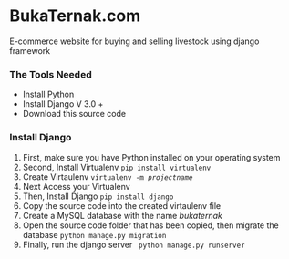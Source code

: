 # BukaTernak.com
E-commerce website for buying and selling livestock using django framework
<h3>The Tools Needed</h3>
<ul>
<li>Install Python</li>
<li>Install Django V 3.0 + </li>
<li>Download this source code</li>
</ul>
<h3>Install Django </h3>
<ol>
<li>First, make sure you have Python installed on your operating system</li>
<li>Second, Install Virtualenv <code>pip install virtualenv</code></li>
<li>Create Virtaulenv <code>virtualenv -m <i>projectname</i> </code></li>
<li>Next Access your Virtualenv</li>
<li>Then, Install Django <code>pip install django</code></li>
<li>Copy the source code into the created virtaulenv file</li>
<li>Create a MySQL database with the name <i>bukaternak</i></li>
<li>Open the source code folder that has been copied, then migrate the database <code>python manage.py migration</code></li>
<li>Finally, run the django server <code> python manage.py runserver</li>
<ol>
